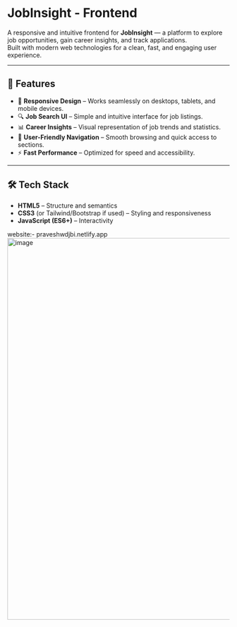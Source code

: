 # JobInsight - Frontend

A responsive and intuitive frontend for **JobInsight** — a platform to explore job opportunities, gain career insights, and track applications.  
Built with modern web technologies for a clean, fast, and engaging user experience.

---

## 🌟 Features
- 📱 **Responsive Design** – Works seamlessly on desktops, tablets, and mobile devices.
- 🔍 **Job Search UI** – Simple and intuitive interface for job listings.
- 📊 **Career Insights** – Visual representation of job trends and statistics.
- 🎯 **User-Friendly Navigation** – Smooth browsing and quick access to sections.
- ⚡ **Fast Performance** – Optimized for speed and accessibility.

---

## 🛠 Tech Stack
- **HTML5** – Structure and semantics
- **CSS3** (or Tailwind/Bootstrap if used) – Styling and responsiveness
- **JavaScript (ES6+)** – Interactivity

website:- praveshwdjbi.netlify.app
<img width="1898" height="865" alt="image" src="https://github.com/user-attachments/assets/db7a966f-ce20-47da-b3bc-820af6b6d692" />
